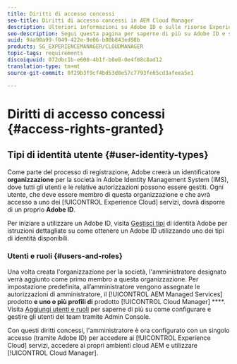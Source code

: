 ```yaml
---
title: Diritti di accesso concessi
seo-title: Diritti di accesso concessi in AEM Cloud Manager
description: Ulteriori informazioni su Adobe ID e sulle risorse Experience Cloud.
seo-description: Segui questa pagina per saperne di più su Adobe ID e sulle risorse AEM Experience Cloud.
uuid: 9aa90a99-f049-422e-9e06-b00b843ed98b
products: SG_EXPERIENCEMANAGER/CLOUDMANAGER
topic-tags: requirements
discoiquuid: 072dbc1b-e608-4b1f-b0e8-0e4f88c8ad12
translation-type: tm+mt
source-git-commit: 0f29b3f9cf4bd53d0e57c7793fe05cd3afeea5e1

---
```



# Diritti di accesso concessi {#access-rights-granted}

## Tipi di identità utente {#user-identity-types}

Come parte del processo di registrazione, Adobe creerà un identificatore **organizzazione** per la società in Adobe Identity Management System (IMS), dove tutti gli utenti e le relative autorizzazioni possono essere gestiti. Ogni utente, che deve essere membro di questa organizzazione e che avrà accesso a uno dei [!UICONTROL Experience Cloud] servizi, dovrà disporre di un proprio **Adobe ID**.

Per iniziare a utilizzare un Adobe ID, visita [Gestisci tipi](https://helpx.adobe.com/enterprise/using/identity.html) di identità Adobe per istruzioni dettagliate su come ottenere un Adobe ID utilizzando uno dei tipi di identità disponibili.

### Utenti e ruoli {#users-and-roles}

Una volta creata l'organizzazione per la società, l'amministratore designato verrà aggiunto come primo membro a questa organizzazione. Per impostazione predefinita, all’amministratore vengono assegnate le autorizzazioni di amministratore, il [!UICONTROL AEM Managed Services] prodotto **e uno o più profili di** prodotto [!UICONTROL Cloud Manager] ****. Visita [Aggiungi utenti e ruoli](setting-up-users-and-roles.md) per saperne di più su come configurare e gestire gli utenti del team tramite Admin Console.

Con questi diritti concessi, l'amministratore è ora configurato con un singolo accesso (tramite Adobe ID) per accedere ai [!UICONTROL Experience Cloud] servizi, accedere ai propri ambienti cloud AEM e utilizzare [!UICONTROL Cloud Manager].
